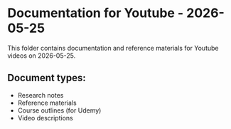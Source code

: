 # Documentation for Youtube - 2026-05-25

This folder contains documentation and reference materials for Youtube videos on 2026-05-25.

## Document types:
- Research notes
- Reference materials
- Course outlines (for Udemy)
- Video descriptions
